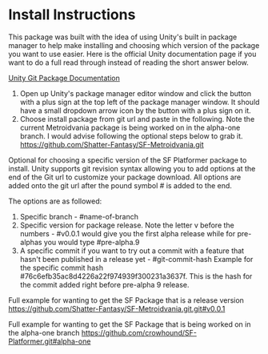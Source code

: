 ﻿# Install Instructions
This package was built with the idea of using Unity's built in package manager to help make installing and choosing which version of the package you want to use easier. Here is the official Unity documentation page if you want to do a full read through instead of reading the short answer below.

[Unity Git Package Documentation](https://docs.unity3d.com/6000.0/Documentation/Manual/upm-git.html#extended)

1. Open up Unity's package manager editor window and click the button with a plus sign at the top left of the package manager window. It should have a small dropdown arrow icon by the button with a plus sign on it.
2. Choose install package from git url and paste in the following. Note the current Metroidvania package is being worked on in the alpha-one branch. I would advise following the optional steps below to grab it. https://github.com/Shatter-Fantasy/SF-Metroidvania.git

Optional for choosing a specific version of the SF Platformer package to install. Unity supports git revision syntax allowing you to add options at the end of the Git url to customize your package download. All options are added onto the git url after the pound symbol # is added to the end.

The options are as followed:

1. Specific branch - #name-of-branch
2. Specific version for package release. Note the letter v before the numbers - #v0.0.1 would give you the first alpha release while for pre-alphas you would type #pre-alpha.9
3. A specific commit if you want to try out a commit with a feature that hasn't been published in a release yet - #git-commit-hash Example for the specific commit hash #76c6efb35ac8d4226a22f974939f300231a3637f. This is the hash for the commit added right before pre-alpha 9 release.

Full example for wanting to get the SF Package that is a release version https://github.com/Shatter-Fantasy/SF-Metroidvania.git.git#v0.0.1

Full example for wanting to get the SF Package that is being worked on in the alpha-one branch https://github.com/crowhound/SF-Platformer.git#alpha-one
